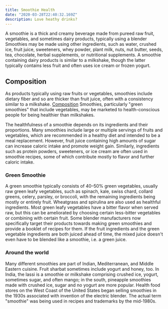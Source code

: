 ```yaml
---
title: Smoothie Health
date: "2020-03-28T22:40:32.169Z"
description: Love heathy drinks?
---
```


A smoothie is a thick and creamy beverage made from pureed raw fruit, vegetables, and sometimes dairy products, typically using a blender Smoothies may be made using other ingredients, such as water, crushed ice, fruit juice, sweeteners, whey powder, plant milk, nuts, nut butter, seeds, tea, chocolate, herbal supplements, or nutritional supplements. A smoothie containing dairy products is similar to a milkshake, though the latter typically contains less fruit and often uses ice cream or frozen yogurt.

## Composition

 As products typically using raw fruits or vegetables, smoothies include dietary fiber and so are thicker than fruit juice, often with a consistency similar to a milkshake. [Composition](https://en.wikipedia.org/wiki/Smoothie) Smoothies, particularly "green smoothies" that include vegetables, may be marketed to health-conscious people for being healthier than milkshakes. 
 
The healthfulness of a smoothie depends on its ingredients and their proportions. Many smoothies include large or multiple servings of fruits and vegetables, which are recommended in a healthy diet and intended to be a meal replacement. However, fruit juice containing high amounts of sugar can increase caloric intake and promote weight gain. Similarly, ingredients such as protein powders, sweeteners, or ice cream are often used in smoothie recipes, some of which contribute mostly to flavor and further caloric intake.

### Green Smoothie

A green smoothie typically consists of 40–50% green vegetables, usually raw green leafy vegetables, such as spinach, kale, swiss chard, collard greens, celery, parsley, or broccoli, with the remaining ingredients being mostly or entirely fruit. Wheatgrass and spirulina are also used as healthful ingredients. Most green leafy vegetables have a bitter flavor when served raw, but this can be ameliorated by choosing certain less-bitter vegetables or combining with certain fruit. Some blender manufacturers now specifically target their products towards making green smoothies and provide a booklet of recipes for them. If the fruit ingredients and the green vegetable ingredients are both juiced ahead of time, the mixed juice doesn't even have to be blended like a smoothie, i.e. a green juice.

### Around the world

Many different smoothies are part of Indian, Mediterranean, and Middle Eastern cuisine. Fruit sharbat sometimes include yogurt and honey, too. In India, the lassi is a smoothie or milkshake comprising crushed ice, yogurt, sometimes sugar, and often mango; in the south, pineapple smoothies made with crushed ice, sugar and no yogurt are more popular. 
Health food stores on the West Coast of the United States began selling smoothies in the 1930s associated with invention of the electric blender. The actual term "smoothie" was being used in recipes and trademarks by the mid-1980s.


